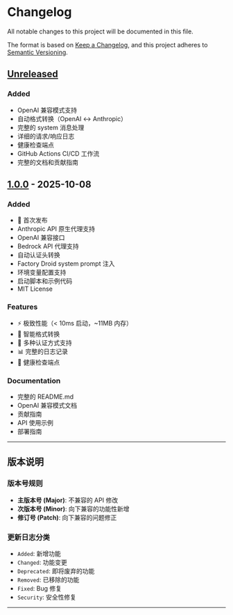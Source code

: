 # Changelog

All notable changes to this project will be documented in this file.

The format is based on [Keep a Changelog](https://keepachangelog.com/en/1.0.0/),
and this project adheres to [Semantic Versioning](https://semver.org/spec/v2.0.0.html).

## [Unreleased]

### Added
- OpenAI 兼容模式支持
- 自动格式转换（OpenAI ↔ Anthropic）
- 完整的 system 消息处理
- 详细的请求/响应日志
- 健康检查端点
- GitHub Actions CI/CD 工作流
- 完整的文档和贡献指南

## [1.0.0] - 2025-10-08

### Added
- 🎉 首次发布
- Anthropic API 原生代理支持
- OpenAI 兼容接口
- Bedrock API 代理支持
- 自动认证头转换
- Factory Droid system prompt 注入
- 环境变量配置支持
- 启动脚本和示例代码
- MIT License

### Features
- ⚡ 极致性能（< 10ms 启动，~11MB 内存）
- 🔄 智能格式转换
- 🔐 多种认证方式支持
- 📊 完整的日志记录
- 🏥 健康检查端点

### Documentation
- 完整的 README.md
- OpenAI 兼容模式文档
- 贡献指南
- API 使用示例
- 部署指南

---

## 版本说明

### 版本号规则

- **主版本号 (Major)**: 不兼容的 API 修改
- **次版本号 (Minor)**: 向下兼容的功能性新增
- **修订号 (Patch)**: 向下兼容的问题修正

### 更新日志分类

- `Added`: 新增功能
- `Changed`: 功能变更
- `Deprecated`: 即将废弃的功能
- `Removed`: 已移除的功能
- `Fixed`: Bug 修复
- `Security`: 安全性修复

---

[Unreleased]: https://github.com/yourusername/factory-proxy/compare/v1.0.0...HEAD
[1.0.0]: https://github.com/yourusername/factory-proxy/releases/tag/v1.0.0
